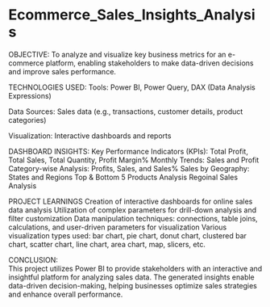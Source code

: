 # Ecommerce_Sales_Insights_Analysis
OBJECTIVE:
To analyze and visualize key business metrics for an e-commerce platform, enabling stakeholders to make data-driven decisions and improve sales performance.

TECHNOLOGIES USED:
Tools: Power BI, Power Query, DAX (Data Analysis Expressions)

Data Sources: Sales data (e.g., transactions, customer details, product categories)

Visualization: Interactive dashboards and reports

DASHBOARD INSIGHTS:
Key Performance Indicators (KPIs): Total Profit, Total Sales, Total Quantity, Profit Margin%
Monthly Trends: Sales and Profit
Category-wise Analysis: Profits, Sales, and Sales%
Sales by Geography: States and Regions
Top & Bottom 5 Products Analysis
Regoinal Sales Analysis


PROJECT LEARNINGS
Creation of interactive dashboards for online sales data analysis
Utilization of complex parameters for drill-down analysis and filter customization
Data manipulation techniques: connections, table joins, calculations, and user-driven parameters for visualization
Various visualization types used: bar chart, pie chart, donut chart, clustered bar chart, scatter chart, line chart, area chart, map, slicers, etc.


CONCLUSION:  
This project utilizes Power BI to provide stakeholders with an interactive and insightful platform for analyzing sales data. The generated insights enable data-driven decision-making, helping businesses optimize sales strategies and enhance overall performance.
